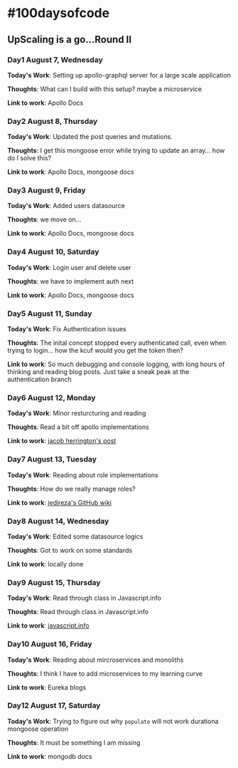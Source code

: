 # #100daysofcode

## UpScaling is a go...Round II

### Day1 August 7, Wednesday

**Today's Work**: Setting up apollo-graphql server for a large scale application

**Thoughts**: What can I build with this setup? maybe a microservice

**Link to work**: Apollo Docs

### Day2 August 8, Thursday

**Today's Work**: Updated the post queries and mutations.

**Thoughts**: I get this mongoose error while trying to update an array... how do I solve this?

**Link to work**: Apollo Docs, mongoose docs

### Day3 August 9, Friday

**Today's Work**: Added users datasource

**Thoughts**: we move on...

**Link to work**: Apollo Docs, mongoose docs

### Day4 August 10, Saturday

**Today's Work**: Login user and delete user

**Thoughts**: we have to implement auth next

**Link to work**: Apollo Docs, mongoose docs

### Day5 August 11, Sunday

**Today's Work**: Fix Authentication issues

**Thoughts**: The inital concept stopped every authenticated call, even when trying to login... how the kcuf would you get the token then?

**Link to work**: So much debugging and console logging, with long hours of thinking and reading blog posts. Just take a sneak peak at the authentication branch

### Day6 August 12, Monday

**Today's Work**: Minor resturcturing and reading

**Thoughts**: Read a bit off apollo implementations

**Link to work**: [jacob herrington's post](https://dev.to/jacobherrington/5-programming-languages-to-stretch-your-brain-mmg)

### Day7 August 13, Tuesday

**Today's Work**: Reading about role implementations

**Thoughts**: How do we really manage roles?

**Link to work**: [jedireza's GitHub wiki](https://github.com/jedireza/drywall/wiki/Users,-Roles-&-Groups)

### Day8 August 14, Wednesday

**Today's Work**: Edited some datasource logics

**Thoughts**: Got to work on some standards

**Link to work**: locally done

### Day9 August 15, Thursday

**Today's Work**: Read through class in Javascript.info

**Thoughts**: Read through class in Javascript.info

**Link to work**: [javascript.info](https://www.javascript.info)

### Day10 August 16, Friday

**Today's Work**: Reading about mircroservices and monoliths

**Thoughts**: I think I have to add microservices to my learning curve

**Link to work**: Eureka blogs

### Day12 August 17, Saturday

**Today's Work**: Trying to figure out why `populate` will not work durationa mongoose operation

**Thoughts**: It must be something I am missing

**Link to work**: mongodb docs
